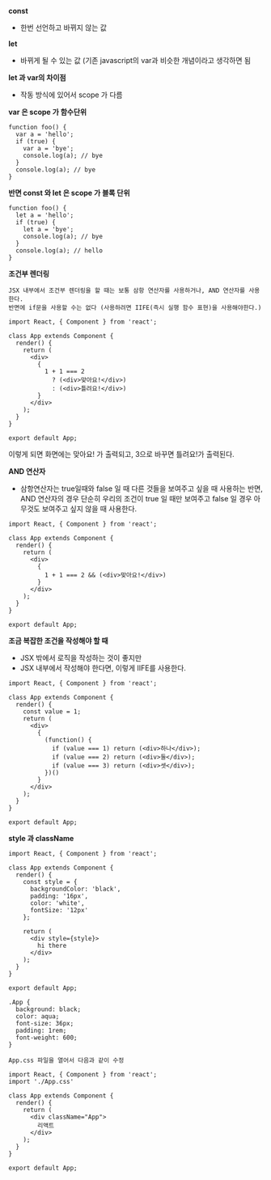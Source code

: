 
<b>const</b>

- 한번 선언하고 바뀌지 않는 값 

<b>let</b> 

- 바뀌게 될 수 있는 값 (기존 javascript의 var과 비슷한 개념이라고 생각하면 됨

<b>let 과 var의 차이점 </b>

- 작동 방식에 있어서 scope 가 다름

<b>var 은 scope 가 함수단위</b>

```
function foo() {
  var a = 'hello';
  if (true) {
    var a = 'bye';
    console.log(a); // bye
  }
  console.log(a); // bye
}
```

<b>반면 const 와 let 은 scope 가 블록 단위</b>
```
function foo() {
  let a = 'hello';
  if (true) {
    let a = 'bye';
    console.log(a); // bye
  }
  console.log(a); // hello
}
```

<b>조건부 렌더링 </b>
```
JSX 내부에서 조건부 렌더링을 할 때는 보통 삼항 연산자를 사용하거나, AND 연산자를 사용한다. 
반면에 if문을 사용할 수는 없다 (사용하려면 IIFE(즉시 실행 함수 표현)을 사용해야한다.)
```

```
import React, { Component } from 'react';

class App extends Component {
  render() {
    return (
      <div>
        {
          1 + 1 === 2 
            ? (<div>맞아요!</div>)
            : (<div>틀려요!</div>)
        }
      </div>
    );
  }
}

export default App;
```

이렇게 되면 화면에는 맞아요! 가 출력되고, 3으로 바꾸면 틀려요!가 출력된다. 

<b>AND 연산자</b> 

- 삼항연산자는 true일때와 false 일 때 다른 것들을 보여주고 싶을 때 사용하는 반면, AND 연산자의 경우 단순히 우리의 
조건이 true 일 때만 보여주고 false 일 경우 아무것도 보여주고 싶지 않을 때 사용한다. 

```
import React, { Component } from 'react';

class App extends Component {
  render() {
    return (
      <div>
        {
          1 + 1 === 2 && (<div>맞아요!</div>)
        }
      </div>
    );
  }
}

export default App;
```

<b>조금 복잡한 조건을 작성해야 할 때</b>

- JSX 밖에서 로직을 작성하는 것이 좋지만 
- JSX 내부에서 작성해야 한다면, 이렇게 IIFE를 사용한다. 

```
import React, { Component } from 'react';

class App extends Component {
  render() {
    const value = 1;
    return (
      <div>
        {
          (function() {
            if (value === 1) return (<div>하나</div>);
            if (value === 2) return (<div>둘</div>);
            if (value === 3) return (<div>셋</div>);
          })()
        }
      </div>
    );
  }
}

export default App;
```

<b>style 과 className</b>
```
import React, { Component } from 'react';

class App extends Component {
  render() {
    const style = {
      backgroundColor: 'black',
      padding: '16px',
      color: 'white',
      fontSize: '12px'
    };

    return (
      <div style={style}>
        hi there
      </div>
    );
  }
}

export default App;
```

```
.App {
  background: black;
  color: aqua;
  font-size: 36px;
  padding: 1rem;
  font-weight: 600;
}

App.css 파일을 열어서 다음과 같이 수정
```

```
import React, { Component } from 'react';
import './App.css'

class App extends Component {
  render() {
    return (
      <div className="App">
        리액트
      </div>
    );
  }
}

export default App;
```



